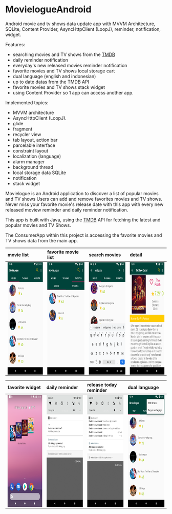 # MovielogueAndroid
Android movie and tv shows data update app with MVVM Architecture, SQLite, Content Provider, AsyncHttpClient (LoopJ), reminder, notification, widget.


Features:
- searching movies and TV shows from the [TMDB](https://www.themoviedb.org/?language=en-US)
- daily reminder notification
- everyday's new released movies reminder notification
- favorite movies and TV shows local storage cart 
- dual language (english and indonesian)
- up to date datas from the TMDB API
- favorite movies and TV shows stack widget
- using Content Provider so 1 app can access another app.

Implemented topics:
* MVVM architecture
* AsyncHttpClient (LoopJ).
* glide
* fragment
* recycler view
* tab layout, action bar
* parcelable interface
* constraint layout
* localization (language)
* alarm manager
* background thread
* local storage data SQLite
* notification
* stack widget


Movielogue is an Android application to discover a list of popular movies and TV shows
Users can add and remove favorites movies and TV shows.
Never miss your favorite movie's release date with this app with every new released moview reminder and daily reminder notification.

This app is built with Java, using the [TMDB](https://www.themoviedb.org/?language=en-US) API for fetching the latest and popular movies and TV Shows.

The ConsumerApp within this project is accessing the favorite movies and TV shows data from the main app.


movie list          |favorite movie list           |search movies        | detail
:-------------------------|:-------------------------|:-------------------------|:-------------------------
<img align="left" height="350" src="https://raw.githubusercontent.com/JoshEvan/MovielogueAndroid/master/demo/movies.png">  |<img align="center" height="350" src="https://raw.githubusercontent.com/JoshEvan/MovielogueAndroid/master/demo/favmovies.png">  |<img align="center" height="350" src="https://raw.githubusercontent.com/JoshEvan/MovielogueAndroid/master/demo/searchmovie.png">  |<img align="center" height="350" src="https://raw.githubusercontent.com/JoshEvan/MovielogueAndroid/master/demo/detailpage.png">

favorite widget         |daily reminder          |release today reminder      | dual language
:-------------------------|:-------------------------|:-------------------------|:-------------------------
<img align="left" height="350" src="https://raw.githubusercontent.com/JoshEvan/MovielogueAndroid/master/demo/widget.png">  |<img align="center" height="350" src="https://raw.githubusercontent.com/JoshEvan/MovielogueAndroid/master/demo/dailyreminder.png">  |<img align="center" height="350" src="https://raw.githubusercontent.com/JoshEvan/MovielogueAndroid/master/demo/releasereminder.png">  |<img align="center" height="350" src="https://raw.githubusercontent.com/JoshEvan/MovielogueAndroid/master/demo/setting.png">
